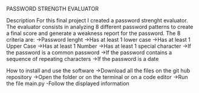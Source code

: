 PASSWORD STRENGTH EVALUATOR

Description
For this final project I created a password strenght evaluator. The evaluator consists in analyzing 8 different password patterns to create a final score and generate a weakness report for the password. The 8 criteria are:
->Password lenght
->Has at least 1 lower case
->Has at least 1 Upper Case
->Has at least 1 Number
->Has at least 1 special character
->If the password is a common password
->If the password contains a sequence of repeating characters
->If the password is a date

How to install and use the software
->Download all the files on the git hub repository
->Open the folder or on the terminal or on a code editor
->Run the file main.py
-Follow the displayed information